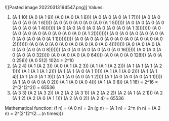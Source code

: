![[Pasted image 20220313194547.png]]
Values:
1) (A 1 10)
	(A 0 (A 1 9))
	(A 0 (A 0 (A 1 8)))
	(A 0 (A 0 (A 0 (A 1 7))))
	(A 0 (A 0 (A 0 (A 0 (A 1 6)))))
	(A 0 (A 0 (A 0 (A 0 (A 0 (A 1 5))))))
	(A 0 (A 0 (A 0 (A 0 (A 0 (A 0 (A 1 4)))))))
	(A 0 (A 0 (A 0 (A 0 (A 0 (A 0 (A 0 (A 1 3))))))))
	(A 0 (A 0 (A 0 (A 0 (A 0 (A 0 (A 0 (A 0 (A 1 2)))))))))
	(A 0 (A 0 (A 0 (A 0 (A 0 (A 0 (A 0 (A 0 (A 0 (A 1 1))))))))))
	(A 0 (A 0 (A 0 (A 0 (A 0 (A 0 (A 0 (A 0 (A 0 2))))))))
	(A 0 (A 0 (A 0 (A 0 (A 0 (A 0 (A 0 (A 0 4))))))))
	(A 0 (A 0 (A 0 (A 0 (A 0 (A 0 (A 0 8)))))))
	(A 0 (A 0 (A 0 (A 0 (A 0 (A 0 16))))))
	(A 0 (A 0 (A 0 (A 0 (A 0 32)))))
	(A 0 (A 0 (A 0 (A 0 64))))
	(A 0 (A 0 (A 0 128)))
	(A 0 (A 0 256))
	(A 0 512)
	1024 = 2^10
2) (A 2 4)
	(A 1 (A 2 3))
	(A 0 (A 1 (A 2 3))
	(A 1 (A 1 (A 2 2)))
	(A 1 (A 1 (A 1 (A 2 1))))
	(A 1 (A 1 (A 1 2)))
	(A 1 (A 1 (A 0 (A 1 1))))
	(A 1 (A 1 (A 0 2)))
	(A 1 (A 1 4))
	(A 1 (A 0 (A 1 3)))
	(A 1 (A 0 (A 0 (A 1 2))))
	(A 1 (A 0 (A 0 (A 0 (A 1 1)))))
	(A 1 (A 0 (A 0 (A 0 2)))
	(A 1 (A 0 (A 0 4)))
	(A 1 (A 0 8))
	(A 1 16) = 2^16 = 2^(2^(2^2)) = 65536
3) (A 3 3)
	(A 2 (A 3 2))
	(A 2 (A 2 (A 3 1))
	(A 2 (A 2 2))
	(A 2 (A 1 (A 2 1)))
	(A 2 (A 1 2)
	(A 2 (A 0 (A 1 1)))
	(A 2 (A 0 2))
	(A 2 4) = 65536

Mathematical function:
(f n) = (A 0 n) = 2n 
(g n) = (A 1 n) = 2^n
(h n) = (A 2 n) = 2^(2^(2^(2....(n times)))
